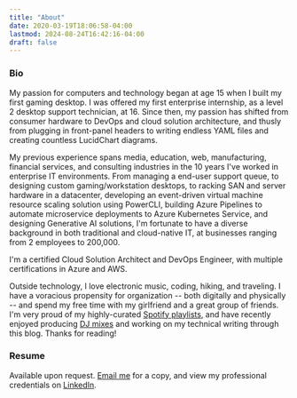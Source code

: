 ```yaml
---
title: "About"
date: 2020-03-19T18:06:58-04:00
lastmod: 2024-08-24T16:42:16-04:00
draft: false
---
```


### Bio

My passion for computers and technology began at age 15 when I built my first gaming desktop. I was offered my first enterprise internship, as a level 2 desktop support technician, at 16. Since then, my passion has shifted from consumer hardware to DevOps and cloud solution architecture, and thusly from plugging in front-panel headers to writing endless YAML files and creating countless LucidChart diagrams.

My previous experience spans media, education, web, manufacturing, financial services, and consulting industries in the 10 years I've worked in enterprise IT environments. From managing a end-user support queue, to designing custom gaming/workstation desktops, to racking SAN and server hardware in a datacenter, developing an event-driven virtual machine resource scaling solution using PowerCLI, building Azure Pipelines to automate microservice deployments to Azure Kubernetes Service, and designing Generative AI solutions, I'm fortunate to have a diverse background in both traditional and cloud-native IT, at businesses ranging from 2 employees to 200,000.

I'm a certified Cloud Solution Architect and DevOps Engineer, with multiple certifications in Azure and AWS.

Outside technology, I love electronic music, coding, hiking, and traveling. I have a voracious propensity for organization -- both digitally and physically -- and spend my free time with my girlfriend and a great group of friends. I'm very proud of my highly-curated [Spotify playlists](https://open.spotify.com/user/cale1008/playlists), and have recently enjoyed producing [DJ mixes](https://www.mixcloud.com/rylanddegregory) and working on my technical writing through this blog. Thanks for reading!

### Resume

Available upon request. [Email me](mailto:contact@ryland.dev) for a copy, and view my professional credentials on [LinkedIn](https://www.linkedin.com/in/ryland-degregory/details/certifications/).
